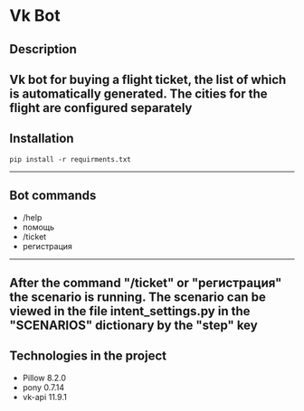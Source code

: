 # Vk Bot
## Description

Vk bot for buying a flight ticket, the list of which is automatically generated. The cities for the flight are configured separately
---
## Installation
```
pip install -r requirments.txt
```
---
## Bot сommands
* /help 
* помощь
* /ticket
* регистрация
---
After the command "/ticket" or "регистрация" the scenario is running.
The scenario can be viewed in the file intent_settings.py in the "SCENARIOS" dictionary by the "step" key
---
## Technologies in the project
* Pillow 8.2.0
* pony 0.7.14
* vk-api 11.9.1
